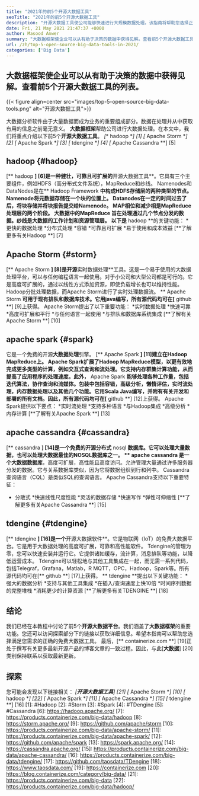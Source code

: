 ```yaml
---
title: "2021年的前5个开源大数据工具" 
seoTitle: "2021年的前5个开源大数据工具" 
description: "开源大数据工具使公司能够快速进行大规模数据处理。该指南将帮助您选择正确的大数据框架。" 
date: Fri, 21 May 2021 21:47:37 +0000
author: Masood Anwer
summary: "大数据框架使企业可以从有助于决策的数据中获得见解。查看前5个开源大数据工具的列表。" 
url: /zh/top-5-open-source-big-data-tools-in-2021/
categories: ['Big Data']
---
```


## 大数据框架使企业可以从有助于决策的数据中获得见解。查看前5个开源大数据工具的列表。

{{< figure align=center src="images/top-5-open-source-big-data-tools.png" alt="开源大数据工具">}}

大数据分析软件由于大量数据而成为业务的重要组成部分。数据在处理并从中获取有用的信息之前毫无意义。 **大数据框架**帮助公司进行大数据处理。在本文中，我们将重点介绍以下前5个**开源大数据工具**。
  *[** hadoop **] [1]
  *[** Apache Storm **] [2]
  *[** Apache Spark **] [3]
  *[** tdengine **] [4]
  *[** Apache Cassandra **] [5]

## hadoop {#hadoop}
[** hadoop **] [6]是一种健壮，可靠且可扩展的**开源大数据工具**。它具有三个主要组件，例如HDFS（高分布式文件系统），MapReduce和纱线。 Namenodes和DataNodes是在** Hadoop Framework **中构成HDFS存储层的两种类型的节点。 Namenode将元数据存储在一个块的位置上。 Datanodes在一定的时间过去了后，将块存储并将块报告提交给Namenode。 MAP相位和减少相是MapReduce处理层的两个阶段。 **大数据中的MapReduce **旨在处理通过几个节点分发的数据。纱线是**大数据**的工作计划和资源管理层。
以下是** hadoop **的关键功能：
  *更快的数据处理
  *分布式处理
  *容错
  *可靠且可扩展
  *易于使用和成本效益
[**了解更多有关Hadoop **] [7]

## Apache Storm {#storm}
[** Apache Storm **] [8]是开源**实时数据处理**工具。这是一个易于使用的大数据处理平台，可以与任何编程语言一起使用。对于小公司和大型公司都是可行的。它是高度可扩展的，通过以线性方式添加资源，即使负载增长也可以维持性能。 Hadoop分批处理数据，而Apache Storm进行了实时处理数据流。 ** Apache Storm **可用于现有排队和数据库技术。它用java编写，所有源代码均可在[** github **] [9]上获得。
Apache Storm提出了以下重要功能：
  *实时数据处理
  *快速可靠
  *高度可扩展和平行
  *与任何语言一起使用
  *与排队和数据库系统集成
[**了解有关Apache Storm **] [10]

## apache spark {#spark}
它是一个免费的开源**大数据处理**引擎。 [** Apache Spark **] [11]建立在Hadoop MapReduce上。 Apache Spark扩展了Hadoop MapReduce模型，以更有效地完成更多类型的计算，例如交互式查询和流处理。它支持内存群集计算功能，从而提高了应用程序的处理速度。此外，** Apache Spark **能够处理各种工作量，包括迭代算法，协作查询和流媒体。包装中包括容错，高级分析，懒惰评估，实时流处理，内存数据处理以及其他几个功能。它用Scala Java编写，并附有有关开发和部署的所有文档。因此，所有源代码均可在[** github **] [12]上获得。
Apache Spark提供以下要点：
  *实时流处理
  *支持多种语言
  *与Hadoop集成
  *高级分析
  *内存计算
[**了解有关Apache Spark **] [13]

## apache cassandra {#cassandra}
[** cassandra **] [14]是一个免费的开源分布式** nosql **数据库。它可以处理大量数据，也可以处理大数据最佳的NOSQL数据库之一。 ** apache cassandra **是一个**大数据数据库**，高度可扩展，高性能且高度访问。允许管理大量通过许多服务器分发的数据。它与关系数据库类似，因为它将数据组织到行和列中。 Cassandra查询语言（CQL）是类似SQL的查询语言。
Apache Cassandra支持以下重要特征：
  * 分散式
  *快速线性尺度性能
  *灵活的数据存储
  *快速写作
  *弹性可伸缩性
[**了解更多有关Apache Cassandra **] [15]

## tdengine {#tdengine}
[** tdengine **] [16]是一个**开源大数据软件**。它是物联网（IoT）的免费大数据平台。它是用于大数据处理的高度可扩展，可靠和高性能软件。 Tdengine的管理为零，您可以快速安装并运行它。它提供诸如缓存，流计算，消息排队等功能，以降低运营成本。 Tdengine可以轻松地与其他工具集成在一起，而无需一系列代码，包括Telegraf，Grafana，Matlab，R MQTT，OPC，Hadoop，Spark等。所有源代码均可在[** github **] [17]上获得。
** tdengine **提出以下关键功能：
  *强大的数据分析
  *支持与其他工具集成
  *在插入/查询速度上快10倍
  *时间序列数据的完整堆栈
  *消耗更少的计算资源
[**了解更多有关TDENGINE **] [18]

## 结论
我们已经在本教程中讨论了前5个**开源大数据平台**。我们涵盖了**大数据框架**的重要功能。您还可以访问探索部分下的链接以获取详细信息。希望本指南可以帮助您选择满足您需求的正确的免费大数据工具。
最后，[** containerize.com **] [19]正处于撰写有关更多最新开源产品的博客文章的一致过程。因此，与此[**大数据**] [20]类别保持联系以获取最新更新。

## 探索
您可能会发现以下链接相关：
  *[**开源大数据工具**] [21]
  *[** Apache Storm **] [10]
  *[** hadoop **] [22]
  *[** Apache Spark **] [11]
  *[** Apache Cassandra **] [15]
  *[** tdengine **] [16]
[1]: #Hadoop
[2]: #Storm
[3]: #Spark
[4]: #TDengine
[5]: #Cassandra
[6]: https://hadoop.apache.org/
[7]: https://products.containerize.com/big-data/hadoop
[8]: https://storm.apache.org/
[9]: https://github.com/apache/storm
[10]: https://products.containerize.com/big-data/apache-storm/
[11]: https://products.containerize.com/big-data/apache-spark/
[12]: https://github.com/apache/spark
[13]: https://spark.apache.org/
[14]: https://cassandra.apache.org/
[15]: https://products.containerize.com/big-data/apache-cassandra/
[16]: https://products.containerize.com/big-data/tdengine/
[17]: https://github.com/taosdata/TDengine
[18]: https://www.taosdata.com/
[19]: https://containerize.com
[20]: https://blog.containerize.com/category/big-data/
[21]: https://products.containerize.com/big-data
[22]: https://products.containerize.com/big-data/hadoop/
